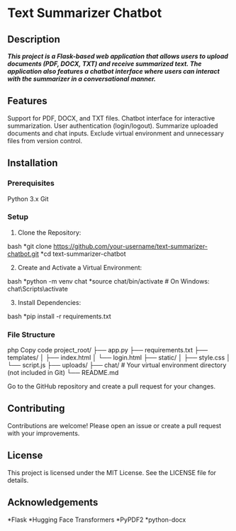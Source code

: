 # Text Summarizer Chatbot
## Description
***This project is a Flask-based web application that allows users to upload documents (PDF, DOCX, TXT) and receive summarized text. The application also features a chatbot interface where users can interact with the summarizer in a conversational manner.***

## Features
Support for PDF, DOCX, and TXT files.
Chatbot interface for interactive summarization.
User authentication (login/logout).
Summarize uploaded documents and chat inputs.
Exclude virtual environment and unnecessary files from version control.

## Installation
### Prerequisites
Python 3.x
Git

### Setup
1. Clone the Repository:
   
bash
*git clone https://github.com/your-username/text-summarizer-chatbot.git
*cd text-summarizer-chatbot

2. Create and Activate a Virtual Environment:
    
bash
*python -m venv chat
*source chat/bin/activate  # On Windows: chat\Scripts\activate

3. Install Dependencies:

bash
*pip install -r requirements.txt


### File Structure
php
Copy code
project_root/
├── app.py
├── requirements.txt
├── templates/
│   ├── index.html
│   └── login.html
├── static/
│   ├── style.css
│   └── script.js
├── uploads/
├── chat/  # Your virtual environment directory (not included in Git)
└── README.md


Go to the GitHub repository and create a pull request for your changes.

## Contributing
Contributions are welcome! Please open an issue or create a pull request with your improvements.

## License
This project is licensed under the MIT License. See the LICENSE file for details.

## Acknowledgements
*Flask
*Hugging Face Transformers
*PyPDF2
*python-docx
